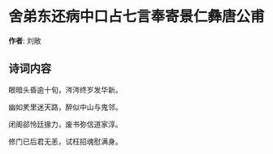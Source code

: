 # 舍弟东还病中口占七言奉寄景仁彝唐公甫

**作者**: 刘敞

## 诗词内容

眼暗头昏逾十旬，涔涔终岁发华新。

幽如羑里迷天路，醉似中山与鬼邻。

闭阁郤怜廷掾力，废书弥信道家淳。

修门已后君无恙，试枉招魂慰满身。

